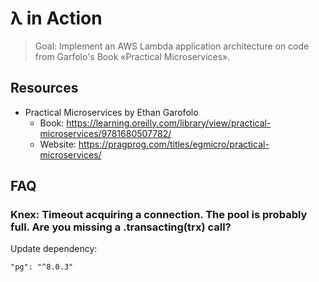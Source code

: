 # λ in Action

> Goal: Implement an AWS Lambda application architecture on code from Garfolo's Book «Practical Microservices».

## Resources

* Practical Microservices by Ethan
  Garofolo
    * Book: <https://learning.oreilly.com/library/view/practical-microservices/9781680507782/>
    * Website: <https://pragprog.com/titles/egmicro/practical-microservices/>

## FAQ

### Knex: Timeout acquiring a connection. The pool is probably full. Are you missing a .transacting(trx) call?

Update dependency:

```
"pg": "^8.0.3"
```
